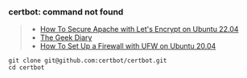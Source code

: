 ### certbot: command not found
> - [How To Secure Apache with Let's Encrypt on Ubuntu 22.04](https://www.digitalocean.com/community/tutorials/how-to-secure-apache-with-let-s-encrypt-on-ubuntu-22-04)
> - [The Geek Diary](https://www.thegeekdiary.com/certbot-command-not-found/)
> - [How To Set Up a Firewall with UFW on Ubuntu 20.04](https://www.digitalocean.com/community/tutorials/how-to-set-up-a-firewall-with-ufw-on-ubuntu-20-04)
```
git clone git@github.com:certbot/certbot.git
cd certbot
```

